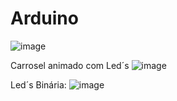 # Arduino


![image](https://github.com/user-attachments/assets/72803f82-b115-4808-ad46-8739796213a5)

Carrosel animado com Led´s
![image](https://github.com/user-attachments/assets/af895d61-7fa9-46c7-bfaa-25f41f8d2fe1)


Led´s Binária:
![image](https://github.com/user-attachments/assets/cfdf9e94-3153-4510-af2a-db2f2a0dd3e4)
